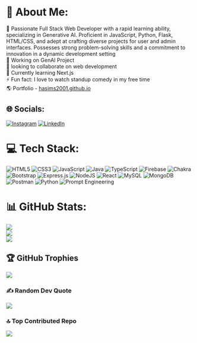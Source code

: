 # 💫 About Me:
📝 Passionate Full Stack Web Developer with a rapid learning ability, specializing in Generative AI. Proficient in JavaScript, Python, Flask, HTML/CSS, and adept at crafting diverse projects for user and admin interfaces. Possesses strong problem-solving skills and a commitment to innovation in a dynamic development setting <br>
🔭 Working on GenAI Project<br>
👯 looking to collaborate on web development<br>
🌱 Currently learning Next.js <br>
⚡ Fun fact: I love to watch standup comedy in my free time  <br>
🌎 Portfolio - [hasims2001.github.io](https://hasims2001.github.io)

## 🌐 Socials:
[![Instagram](https://img.shields.io/badge/Instagram-%23E4405F.svg?logo=Instagram&logoColor=white)](https://instagram.com/hasim_s2001) [![LinkedIn](https://img.shields.io/badge/LinkedIn-%230077B5.svg?logo=linkedin&logoColor=white)](https://linkedin.com/in/mohammad-hasim-shaikh-b16279251) 

# 💻 Tech Stack:
![HTML5](https://img.shields.io/badge/html5-%23E34F26.svg?style=flat&logo=html5&logoColor=white) ![CSS3](https://img.shields.io/badge/css3-%231572B6.svg?style=flat&logo=css3&logoColor=white) ![JavaScript](https://img.shields.io/badge/javascript-%23323330.svg?style=flat&logo=javascript&logoColor=%23F7DF1E) ![Java](https://img.shields.io/badge/java-%23ED8B00.svg?style=flat&logo=java&logoColor=white) ![TypeScript](https://img.shields.io/badge/typescript-%23007ACC.svg?style=flat&logo=typescript&logoColor=white) ![Firebase](https://img.shields.io/badge/firebase-%23039BE5.svg?style=flat&logo=firebase) ![Chakra](https://img.shields.io/badge/chakra-%234ED1C5.svg?style=flat&logo=chakraui&logoColor=white) ![Bootstrap](https://img.shields.io/badge/bootstrap-%23563D7C.svg?style=flat&logo=bootstrap&logoColor=white) ![Express.js](https://img.shields.io/badge/express.js-%23404d59.svg?style=flat&logo=express&logoColor=%2361DAFB) ![NodeJS](https://img.shields.io/badge/node.js-6DA55F?style=flat&logo=node.js&logoColor=white) ![React](https://img.shields.io/badge/react-%2320232a.svg?style=flat&logo=react&logoColor=%2361DAFB) ![MySQL](https://img.shields.io/badge/mysql-%2300f.svg?style=flat&logo=mysql&logoColor=white) ![MongoDB](https://img.shields.io/badge/MongoDB-%234ea94b.svg?style=flat&logo=mongodb&logoColor=white) ![Postman](https://img.shields.io/badge/Postman-FF6C37?style=flat&logo=postman&logoColor=white) ![Python](https://img.shields.io/badge/python-%23ED8B00.svg?style=flat&logo=python&logoColor=whilte) ![Prompt Engineering](https://img.shields.io/badge/GenAI-%2300f.svg?style=flat&logo=genai&logoColor=white) 
# 📊 GitHub Stats:
![](https://github-readme-stats.vercel.app/api?username=Hasims2001&theme=swift&hide_border=false&include_all_commits=true&count_private=true)<br/>
![](https://github-readme-streak-stats.herokuapp.com/?user=Hasims2001&theme=swift&hide_border=false)<br/>
![](https://github-readme-stats.vercel.app/api/top-langs/?username=Hasims2001&theme=swift&hide_border=false&include_all_commits=true&count_private=true&layout=compact)

## 🏆 GitHub Trophies
![](https://github-profile-trophy.vercel.app/?username=Hasims2001&theme=swift&no-frame=false&no-bg=false&margin-w=4)

### ✍️ Random Dev Quote
![](https://quotes-github-readme.vercel.app/api?type=horizontal&theme=swift)

### 🔝 Top Contributed Repo
![](https://github-contributor-stats.vercel.app/api?username=Hasims2001&limit=5&theme=swift&combine_all_yearly_contributions=true)

<!-- Proudly created with GPRM ( https://gprm.itsvg.in ) -->
